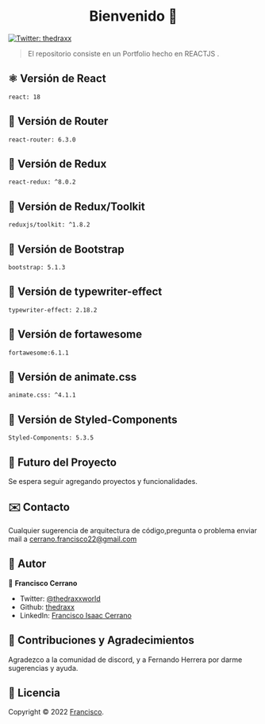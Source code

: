 <h1 align="center">Bienvenido 👋</h1>
<p>
  <a href="https://twitter.com/ThedraxxWorld" target="_blank">
    <img alt="Twitter: thedraxx" src="https://img.shields.io/twitter/follow/ThedraxxWorld.svg?style=social" />
  </a>
</p>

> El repositorio consiste en un Portfolio hecho en REACTJS .</br>

## ⚛️ Versión de React
```
react: 18
```
## 🤍 Versión de Router
```
react-router: 6.3.0
```
## 🤍 Versión de Redux
```
react-redux: ^8.0.2
```
## 🤍 Versión de Redux/Toolkit
```
reduxjs/toolkit: ^1.8.2
```
## 🤍 Versión de Bootstrap
```
bootstrap: 5.1.3
```
## 🤍 Versión de typewriter-effect
```
typewriter-effect: 2.18.2
```
## 🤍 Versión de fortawesome
```
fortawesome:6.1.1
```
## 🤍 Versión de animate.css
```
animate.css: ^4.1.1
```
## 🤍 Versión de Styled-Components
```
Styled-Components: 5.3.5
```
## 🔮 Futuro del Proyecto

Se espera seguir agregando proyectos y funcionalidades.

## ✉️ Contacto

Cualquier sugerencia de arquitectura de código,pregunta o problema enviar mail a cerrano.francisco22@gmail.com

## 🤔 Autor

👤 **Francisco Cerrano**

- Twitter: [@thedraxxworld](https://twitter.com/ThedraxxWorld)
- Github: [thedraxx](https://github.com/thedraxx)
- LinkedIn: [Francisco Isaac Cerrano](https://www.linkedin.com/in/cerranofrancisco/)

## 🤝 Contribuciones y Agradecimientos

Agradezco a la comunidad de discord, y a Fernando Herrera  por darme sugerencias y ayuda.

## 📝 Licencia

Copyright © 2022 [Francisco](https://github.com/thedraxx).<br />
